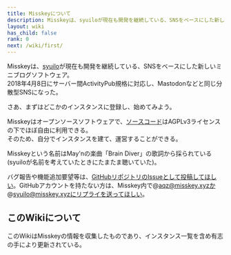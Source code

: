 ```yaml
---
title: Misskeyについて
description: Misskeyは、syuiloが現在も開発を継続している、SNSをベースにした新しいミニブログソフトウェア。
layout: wiki
has_child: false
rank: 0
next: /wiki/first/
---
```

Misskeyは、[syuilo](https://syuilo.com)が現在も開発を継続している、SNSをベースにした新しいミニブログソフトウェア。  
2018年4月8日にサーバー間ActivityPub規格に対応し、Mastodonなどと同じ分散型SNSになった。

さあ、まずはどこかのインスタンスに登録し、始めてみよう。

Misskeyはオープンソースソフトウェアで、[ソースコード](https://github.com/syuilo/misskey)はAGPLv3ライセンスの下でほぼ自由に利用できる。  
そのため、自分でインスタンスを建て、運営することができる。

Misskeyという名前はMay'nの楽曲「Brain Diver」の歌詞から採られている(syuiloが名前を考えていたときにたまたま聴いていた)。

バグ報告や機能追加要望等は、[GitHubリポジトリのIssueとして投稿してほしい](https://github.com/syuilo/misskey/issues/new/choose)。GitHubアカウントを持たない方は、Misskey内で@aqz@misskey.xyzか@syuilo@misskey.xyzにリプライを送ってほしい。

## このWikiについて
このWikiはMisskeyの情報を収集したものであり、インスタンス一覧を含め有志の手により更新されている。

